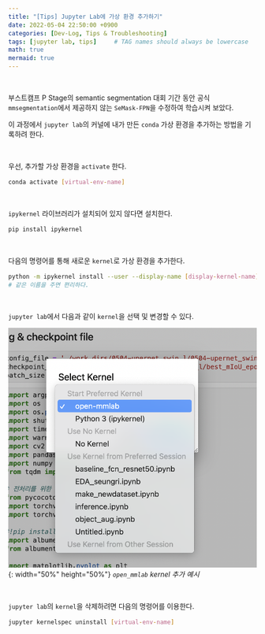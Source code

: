 ```yaml
---
title: "[Tips] Jupyter Lab에 가상 환경 추가하기"
date: 2022-05-04 22:50:00 +0900
categories: [Dev-Log, Tips & Troubleshooting]
tags: [jupyter lab, tips]     # TAG names should always be lowercase
math: true
mermaid: true
---
```


<br>

부스트캠프 P Stage의 semantic segmentation 대회 기간 동안 공식 `mmsegmentation`에서 제공하지 않는 `SeMask-FPN`을 수정하여 학습시켜 보았다.

이 과정에서 `jupyter lab`의 커널에 내가 만든 `conda` 가상 환경을 추가하는 방법을 기록하려 한다.


<br>

우선, 추가할 가상 환경을 `activate` 한다.

```bash
conda activate [virtual-env-name]
```

<br>

`ipykernel` 라이브러리가 설치되어 있지 않다면 설치한다.

```bash
pip install ipykernel
```

<br>

다음의 명령어를 통해 새로운 `kernel`로 가상 환경을 추가한다.

```bash
python -m ipykernel install --user --display-name [display-kernel-name] --name [virtual-env-name] 
# 같은 이름을 주면 편리하다.
```

<br>

`jupyter lab`에서 다음과 같이 `kernel`을 선택 및 변경할 수 있다.

![](/assets/img/posts/Dev-Log/Tips/2022-05-04-jupyter-lab-kernel.png){: width="50%" height="50%"}
_`open_mmlab` kernel 추가 예시_

<br>

`jupyter lab`의 `kernel`을 삭제하려면 다음의 명령어를 이용한다.

```bash
jupyter kernelspec uninstall [virtual-env-name] 
```
